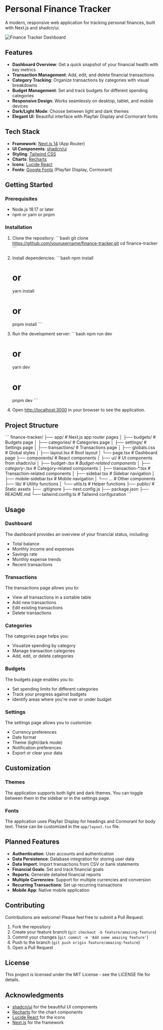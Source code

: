 # Personal Finance Tracker

A modern, responsive web application for tracking personal finances, built with Next.js and shadcn/ui.

![Finance Tracker Dashboard](https://via.placeholder.com/1200x600?text=Finance+Tracker+Dashboard)

## Features

- **Dashboard Overview**: Get a quick snapshot of your financial health with key metrics
- **Transaction Management**: Add, edit, and delete financial transactions
- **Category Tracking**: Organize transactions by categories with visual breakdowns
- **Budget Management**: Set and track budgets for different spending categories
- **Responsive Design**: Works seamlessly on desktop, tablet, and mobile devices
- **Dark/Light Mode**: Choose between light and dark themes
- **Elegant UI**: Beautiful interface with Playfair Display and Cormorant fonts

## Tech Stack

- **Framework**: [Next.js 14](https://nextjs.org/) (App Router)
- **UI Components**: [shadcn/ui](https://ui.shadcn.com/)
- **Styling**: [Tailwind CSS](https://tailwindcss.com/)
- **Charts**: [Recharts](https://recharts.org/)
- **Icons**: [Lucide React](https://lucide.dev/)
- **Fonts**: [Google Fonts](https://fonts.google.com/) (Playfair Display, Cormorant)

## Getting Started

### Prerequisites

- Node.js 18.17 or later
- npm or yarn or pnpm

### Installation

1. Clone the repository:
   \`\`\`bash
   git clone https://github.com/yourusername/finance-tracker.git
   cd finance-tracker
   \`\`\`

2. Install dependencies:
   \`\`\`bash
   npm install
   # or
   yarn install
   # or
   pnpm install
   \`\`\`

3. Run the development server:
   \`\`\`bash
   npm run dev
   # or
   yarn dev
   # or
   pnpm dev
   \`\`\`

4. Open [http://localhost:3000](http://localhost:3000) in your browser to see the application.

## Project Structure

\`\`\`
finance-tracker/
├── app/                    # Next.js app router pages
│   ├── budgets/            # Budgets page
│   ├── categories/         # Categories page
│   ├── settings/           # Settings page
│   ├── transactions/       # Transactions page
│   ├── globals.css         # Global styles
│   ├── layout.tsx          # Root layout
│   └── page.tsx            # Dashboard page
├── components/             # React components
│   ├── ui/                 # UI components from shadcn/ui
│   ├── budget-*.tsx        # Budget-related components
│   ├── category-*.tsx      # Category-related components
│   ├── transaction-*.tsx   # Transaction-related components
│   ├── sidebar.tsx         # Sidebar navigation
│   ├── mobile-sidebar.tsx  # Mobile navigation
│   └── ...                 # Other components
├── lib/                    # Utility functions
│   └── utils.ts            # Helper functions
├── public/                 # Static assets
├── .gitignore
├── next.config.js
├── package.json
├── README.md
└── tailwind.config.ts      # Tailwind configuration
\`\`\`

## Usage

### Dashboard

The dashboard provides an overview of your financial status, including:
- Total balance
- Monthly income and expenses
- Savings rate
- Monthly expense trends
- Recent transactions

### Transactions

The transactions page allows you to:
- View all transactions in a sortable table
- Add new transactions
- Edit existing transactions
- Delete transactions

### Categories

The categories page helps you:
- Visualize spending by category
- Manage transaction categories
- Add, edit, or delete categories

### Budgets

The budgets page enables you to:
- Set spending limits for different categories
- Track your progress against budgets
- Identify areas where you're over or under budget

### Settings

The settings page allows you to customize:
- Currency preferences
- Date format
- Theme (light/dark mode)
- Notification preferences
- Export or clear your data

## Customization

### Themes

The application supports both light and dark themes. You can toggle between them in the sidebar or in the settings page.

### Fonts

The application uses Playfair Display for headings and Cormorant for body text. These can be customized in the `app/layout.tsx` file.

## Planned Features

- **Authentication**: User accounts and authentication
- **Data Persistence**: Database integration for storing user data
- **Data Import**: Import transactions from CSV or bank statements
- **Financial Goals**: Set and track financial goals
- **Reports**: Generate detailed financial reports
- **Multiple Currencies**: Support for multiple currencies and conversion
- **Recurring Transactions**: Set up recurring transactions
- **Mobile App**: Native mobile application

## Contributing

Contributions are welcome! Please feel free to submit a Pull Request.

1. Fork the repository
2. Create your feature branch (`git checkout -b feature/amazing-feature`)
3. Commit your changes (`git commit -m 'Add some amazing feature'`)
4. Push to the branch (`git push origin feature/amazing-feature`)
5. Open a Pull Request

## License

This project is licensed under the MIT License - see the LICENSE file for details.

## Acknowledgments

- [shadcn/ui](https://ui.shadcn.com/) for the beautiful UI components
- [Recharts](https://recharts.org/) for the chart components
- [Lucide React](https://lucide.dev/) for the icons
- [Next.js](https://nextjs.org/) for the framework
